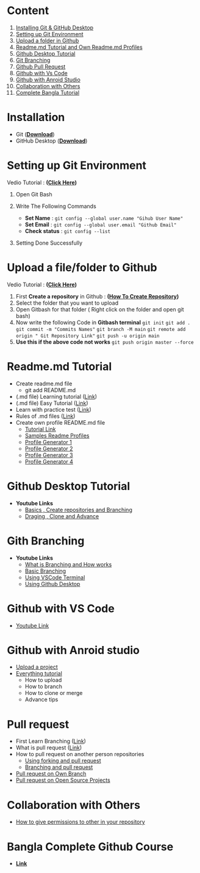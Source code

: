 
# Content

1. [Installing Git & GitHub Desktop](#installation)
2. [Setting up Git Environment](#setting-up-git-environment)
3. [Upload a folder in Github](#upload-a-filefolder-to-github)
4. [Readme.md Tutorial and Own Readme.md Profiles](#readmemd-tutorial)
5. [Github Desktop Tutorial](#github-desktop-tutorial)
6. [Git Branching](#gith-branching)
7. [Github Pull Request](#pull-request)
8. [Github with Vs Code](#github-with-vs-code)
9. [Github with Anroid Studio](#github-with-anroid-studio)
10. [Collaboration with Others](#collaboration-with-others)
11. [Complete Bangla Tutorial](#bangla-complete-github-course)

# Installation

* Git (**[Download](https://git-scm.com/downloads)**)
* GitHub Desktop (**[Download](https://desktop.github.com/)**)

# Setting up Git Environment

Vedio Tutorial : **([Click Here](https://www.youtube.com/watch?v=yDntCIs-IJM))**

1. Open Git Bash
2. Write The Following Commands

    * **Set Name** :  ``` git config --global user.name "Gihub User Name" ```
    * **Set Email** : ``` git config --global user.email "Github Email" ```
    * **Check status** :  ``` git config --list ```
3. Setting Done Successfully

# Upload a file/folder to Github

Vedio Tutorial : **([Click Here](https://www.youtube.com/watch?v=eGaImwD8fPQ))**

1. First **Create a repository** in Github : **([How To Create Repository](https://www.youtube.com/watch?v=u-_uGO95xco))**
2. Select the folder that you want to upload
3. Open Gitbash for that folder ( Right click on the folder and open git bash)
4. Now write the following Code in **Gitbash terminal**
     ```git init```
     ```git add .```
     ```git commit -m "Commits Names"```
     ```git branch -M main```
     ```git remote add origin " Git Repository Link"```
     ```git push -u origin main```
5. **Use this if the above code not works**
    ```git push origin master --force```  

# Readme.md Tutorial

* Create readme.md file  
  * git add README.md
* (.md file) Learning tutorial ([Link](https://agea.github.io/tutorial.md/))
* (.md file) Easy Tutorial ([Link](https://www.markdownguide.org/basic-syntax/))
* Learn with practice test ([Link](https://www.markdowntutorial.com/))
* Rules of .md files ([Link](https://github.com/markdownlint/markdownlint/blob/master/docs/RULES.md))
* Create own profile README.md file
  * [Tutorial Link](https://www.youtube.com/watch?v=KhGWbt1dAKQ)
  * [Samples Readme Profiles](https://github.com/abhisheknaiidu/awesome-github-profile-readme)
  * [Profile Generator 1](https://arturssmirnovs.github.io/github-profile-readme-generator/)
  * [Profile Generator 2](https://rahuldkjain.github.io/gh-profile-readme-generator/)
  * [Profile Generator 3](https://profile-readme-generator.com/)
  * [Profile Generator 4](https://gprm.itsvg.in/)

# Github Desktop Tutorial

* **Youtube Links**
  * [Basics , Create repositories and Branching](https://www.youtube.com/watch?v=RPagOAUx2SQ&list=PLcL8q_TiioW0JLk03hM3cu_Nb5DRwBHa1&index=2&t=107s)
  * [Draging , Clone and Advance](https://www.youtube.com/watch?v=GOY9wMyr7pU&list=PLcL8q_TiioW0JLk03hM3cu_Nb5DRwBHa1&index=2)

# Gith Branching

* **Youtube Links**
  * [What is Branching and How works](https://youtu.be/BcFoLD6acOM?t=114)
  * [Basic Branching](https://www.youtube.com/watch?v=QV0kVNvkMxc)
  * [Using VSCode Terminal](https://youtu.be/Lf3DYRvCPFo?t=79)
  * [Using Github Desktop](https://www.youtube.com/watch?v=FegJzEFXdk8&list=PLcL8q_TiioW0JLk03hM3cu_Nb5DRwBHa1&index=17)

# Github with VS Code

* [Youtube Link](https://www.youtube.com/watch?v=rmuAKOlWMjA&list=PLcL8q_TiioW0JLk03hM3cu_Nb5DRwBHa1&index=11)

# Github with Anroid studio

* [Upload a project](https://www.youtube.com/watch?v=GhfJTOu3_SE)
* [Everything tutorial](https://youtube.com/playlist?list=PLQkwcJG4YTCQTEk4J4btiOJBV0PhKjJVS)
  * How to upload
  * How to branch
  * How to clone or merge
  * Advance tips

# Pull request

* First Learn Branching ([Link](#gith-branching))
* What is pull request ([Link](https://www.youtube.com/watch?v=For9VtrQx58))
* How to pull request on another person repositories
  * [Using forking and pull request](https://www.youtube.com/watch?v=a_FLqX3vGR4)
  * [Branching and pull request](https://www.youtube.com/watch?v=inPYMFPdzRA)
* [Pull request on Own Branch](https://www.youtube.com/watch?v=inPYMFPdzRA)
* [Pull request on Open Source Projects](https://www.youtube.com/watch?v=8A4TsoXJOs8)

# Collaboration with Others 

* [How to give permissions to other in your repository](https://www.youtube.com/watch?v=nS9QbJt4KaQ)

# Bangla Complete Github Course

* **[Link](https://www.youtube.com/watch?v=8A4TsoXJOs8)**